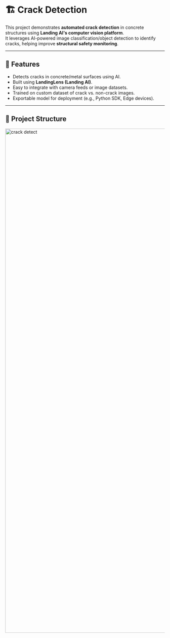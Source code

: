 

# 🏗️ Crack Detection 

This project demonstrates **automated crack detection** in concrete structures using **Landing AI's computer vision platform**.  
It leverages AI-powered image classification/object detection to identify cracks, helping improve **structural safety monitoring**.

---

## 🚀 Features
- Detects cracks in concrete/metal surfaces using AI.
- Built using **LandingLens (Landing AI)**.
- Easy to integrate with camera feeds or image datasets.
- Trained on custom dataset of crack vs. non-crack images.
- Exportable model for deployment (e.g., Python SDK, Edge devices).

---

## 📂 Project Structure
<img width="2245" height="1587" alt="crack detect" src="https://github.com/user-attachments/assets/d15345f6-0847-47a9-b9bf-4a6cb9029b69" />
